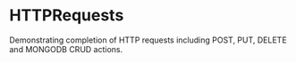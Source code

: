 # HTTPRequests
Demonstrating completion of HTTP requests including POST, PUT, DELETE and MONGODB CRUD actions. 
